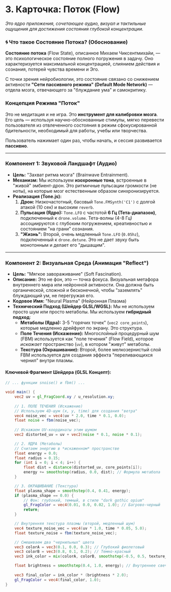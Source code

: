 # 3. Карточка: Поток (Flow)
*Это ядро приложения, сочетающее аудио, визуал и тактильные ощущения для достижения состояния глубокой концентрации.*

### 🌀 Что такое Состояние Потока? (Обоснование)

**Состояние потока** (Flow State), описанное Михаем Чиксентмихайи, — это психологическое состояние полного погружения в задачу. Оно характеризуется максимальной концентрацией, слиянием действия и сознания, потерей чувства времени и Эго.

С точки зрения нейробиологии, это состояние связано со снижением активности **"Сети пассивного режима" (Default Mode Network)** — отдела мозга, отвечающего за "блуждание ума" и самокритику.

### Концепция Режима "Поток"

Это не медитация и не игра. Это **инструмент для калибровки мозга**. Его цель — используя научно-обоснованные стимулы, мягко перевести пользователя из отвлеченного состояния в режим сфокусированной бдительности, необходимый для работы, учебы или творчества.

Пользователь нажимает один раз, чтобы начать, и сессия развивается **пассивно**.

---

### Компонент 1: Звуковой Ландшафт (Аудио)

* **Цель:** "Захват ритма мозга" (Brainwave Entrainment).
* **Механизм:** Мы используем **изохронные тона**, встроенные в "живой" эмбиент-дрон. Это ритмичные пульсации громкости (не ноты), на которые мозг естественным образом синхронизируется.
* **Реализация (Tone.js):**
    1.  **Дрон:** Низкочастотный, басовый `Tone.FMSynth('C1')` с долгой атакой (10 сек) и высоким `reverb`.
    2.  **Пульсация (Ядро):** `Tone.LFO` с частотой **6 Гц (Тета-диапазон)**, подключенный к `drone.volume`. Тета-волны (4-8 Гц) ассоциируются с глубоким погружением, креативностью и состоянием "на грани" сознания.
    3.  **"Жизнь":** Второй, очень медленный `Tone.LFO` (`0.05hz`), подключенный к `drone.detune`. Это не дает звуку быть монотонным и делает его "дышащим".

---

### Компонент 2: Визуальная Среда (Анимация "Reflect")

* **Цель:** "Мягкое завораживание" (Soft Fascination).
* **Описание:** Это не фон, это — точка фокуса. Визуальная метафора внутреннего мира или нейронной активности. Она должна быть органической, сложной и бесконечной, чтобы "заземлять" блуждающий ум, не перегружая его.
* **Кодовое Имя:** "Neural Plasma" (Нейронная Плазма)
* **Технический Подход (Шейдер GLSL/WGSL):**
    Мы не используем просто шум или просто метаболы. Мы используем **гибридный подход**:
    * **Метаболы (Ядра):** 3-5 "горячих точек" (`vec2 core_points`), которые медленно дрейфуют по экрану. Это структура.
    * **Поле Течения (Искажение):** Многослойный процедурный шум (FBM) используется как "поле течения" (Flow Field), которое *искажает* пространство (`uv`), в котором "живут" метаболы.
    * **Текстура (Окрашивание):** Второй, более мелкозернистый слой FBM используется для создания эффекта "переливающихся чернил" внутри плазмы.

#### Ключевой Фрагмент Шейдера (GLSL Концепт):

```glsl
// ... функции snoise() и fbm() ...

void main() {
    vec2 uv = gl_FragCoord.xy / u_resolution.xy;
    
    // 1. ПОЛЕ ТЕЧЕНИЯ (Искажение)
    // Используем 4D-шум (x, y, time) для создания "ветра"
    vec4 noise_vec = vec4(uv * 2.0, time * 0.1, 0.0);
    float noise = fbm(noise_vec);
    
    // Искажаем UV-координаты этим шумом
    vec2 distorted_uv = uv + vec2(noise * 0.1, noise * 0.1);

    // 2. ЯДРА (Метаболы)
    // Считаем энергию в *искаженном* пространстве
    float energy = 0.0;
    float radius = 0.15;
    for (int i = 0; i < 4; i++) {
        float dist = distance(distorted_uv, core_points[i]);
        energy += smoothstep(radius, 0.0, dist); // Формула метабола
    }

    // 3. ОКРАШИВАНИЕ (Текстура)
    float plasma_shape = smoothstep(0.4, 0.41, energy);
    if (plasma_shape == 0.0) {
        // Фон: глубокий, темный, в стиле "dark gothic opium"
        gl_FragColor = vec4(0.01, 0.0, 0.02, 1.0); // Багрово-черный
        return;
    }

    // Внутренняя текстура плазмы (второй, медленный шум)
    vec4 texture_noise_vec = vec4(uv * 1.0, time * 0.05, 5.0);
    float texture_noise = fbm(texture_noise_vec);

    // Смешиваем два "чернильных" цвета
    vec3 colorA = vec3(0.1, 0.0, 0.3); // Глубокий фиолетовый
    vec3 colorB = vec3(0.8, 0.1, 0.2); // Темно-красный
    vec3 ink_color = mix(colorA, colorB, smoothstep(-0.5, 0.5, texture_noise));

    float brightness = smoothstep(0.4, 1.0, energy); // Внутреннее свечение
    
    vec3 final_color = ink_color * (brightness * 2.0);
    gl_FragColor = vec4(final_color, 1.0);
}